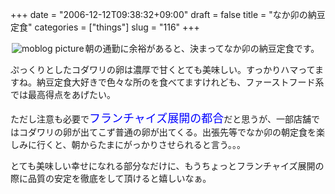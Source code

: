 +++
date = "2006-12-12T09:38:32+09:00"
draft = false
title = "なか卯の納豆定食"
categories = ["things"]
slug = "116"
+++

<a rel="lightbox" href="http://keruru.net/images/457dfa07d3c7f-img011.jpg"><img vspace="2" hspace="2" border="0" align="left" title="moblogPicture" alt="moblog picture" src="http://keruru.net/images/457dfa07d3c7f-thumb_img011.jpg" /></a>
<!-- bodytext -->

朝の通勤に余裕があると、決まってなか卯の納豆定食です。

ぷっくりとしたコダワリの卵は濃厚で甘くとても美味しい。すっかりハマってますね。納豆定食大好きで色々な所のを食べてますけれども、ファーストフード系では最高得点をあげたい。

ただし注意も必要で<font size="+1" color="blue">フランチャイズ展開の都合</font>だと思うが、一部店舗ではコダワリの卵が出てこず普通の卵が出てくる。出張先等でなか卯の朝定食を楽しみに行くと、朝からたまにがっかりさせられると言う。。。

とても美味しい幸せになれる部分なだけに、もうちょっとフランチャイズ展開の際に品質の安定を徹底をして頂けると嬉しいなぁ。

<!-- bodytext end -->
